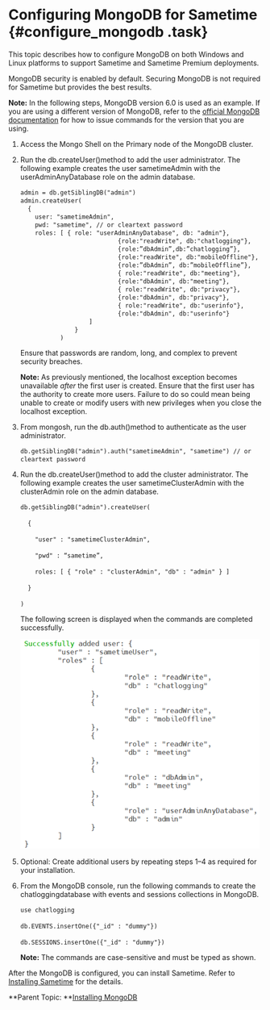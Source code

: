 # Configuring MongoDB for Sametime {#configure_mongodb .task}

This topic describes how to configure MongoDB on both Windows and Linux platforms to support Sametime and Sametime Premium deployments.

MongoDB security is enabled by default. Securing MongoDB is not required for Sametime but provides the best results.

**Note:** In the following steps, MongoDB version 6.0 is used as an example. If you are using a different version of MongoDB, refer to the [official MongoDB documentation](https://www.mongodb.com/docs/manual/tutorial/deploy-replica-set-with-keyfile-access-control/) for how to issue commands for the version that you are using.

1.  Access the Mongo Shell on the Primary node of the MongoDB cluster.

2.  Run the db.createUser\(\)method to add the user administrator. The following example creates the user sametimeAdmin with the userAdminAnyDatabase role on the admin database.

    ``` {#codeblock_qnx_phs_nyb}
    admin = db.getSiblingDB("admin")
    admin.createUser(
      {
        user: "sametimeAdmin",
        pwd: "sametime", // or cleartext password
        roles: [ { role: "userAdminAnyDatabase", db: "admin"}, 
                               {role:"readWrite", db:"chatlogging"}, 
                               {role:”dbAdmin”,db:”chatlogging”},
                               {role:"readWrite", db:"mobileOffline"}, 
                               {role:”dbAdmin”, db:”mobileOffline”}, 
                               { role:"readWrite", db:"meeting"}, 
                               {role:"dbAdmin", db:"meeting"}, 
                               { role:"readWrite", db:"privacy"}, 
                               {role:"dbAdmin", db:"privacy"},  
                               { role:"readWrite", db:"userinfo"}, 
                               {role:"dbAdmin", db:"userinfo"} 
                       ] 
                   }
               )
    ```

    Ensure that passwords are random, long, and complex to prevent security breaches.

    **Note:** As previously mentioned, the localhost exception becomes unavailable *after* the first user is created. Ensure that the first user has the authority to create more users. Failure to do so could mean being unable to create or modify users with new privileges when you close the localhost exception.

3.  From mongosh, run the db.auth\(\)method to authenticate as the user administrator.

    ``` {#codeblock_yrl_v3s_nyb}
    db.getSiblingDB("admin").auth("sametimeAdmin", "sametime") // or cleartext password
    ```

4.  Run the db.createUser\(\)method to add the cluster administrator. The following example creates the user sametimeClusterAdmin with the clusterAdmin role on the admin database.

    ``` {#codeblock_dhp_jks_nyb}
    db.getSiblingDB("admin").createUser( 
    
      { 
    
        "user" : "sametimeClusterAdmin", 
    
        "pwd" : “sametime”,      
    
        roles: [ { "role" : "clusterAdmin", "db" : "admin" } ] 
    
      } 
    
    ) 
    ```

    The following screen is displayed when the commands are completed successfully.

    ![](Images/configure_mongodb_successmsg.png)

5.  Optional: Create additional users by repeating steps 1–4 as required for your installation.

6.  From the MongoDB console, run the following commands to create the chatloggingdatabase with events and sessions collections in MongoDB.

    ``` {#codeblock_zmb_sls_nyb}
    use chatlogging      
    
    db.EVENTS.insertOne({"_id" : "dummy"}) 
    
    db.SESSIONS.insertOne({"_id" : "dummy"}) 
    ```

    **Note:** The commands are case-sensitive and must be typed as shown.


After the MongoDB is configured, you can install Sametime. Refer to [Installing Sametime](installation_sametime.md) for the details.

**Parent Topic: **[Installing MongoDB](installation_mongodb.md)


